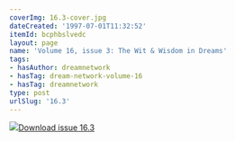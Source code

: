 ```yaml
---
coverImg: 16.3-cover.jpg
dateCreated: '1997-07-01T11:32:52'
itemId: bcphbslvedc
layout: page
name: 'Volume 16, issue 3: The Wit & Wisdom in Dreams'
tags:
- hasAuthor: dreamnetwork
- hasTag: dream-network-volume-16
- hasTag: dreamnetwork
type: post
urlSlug: '16.3'
---
```

<img class="card-journal-img" src="../images/16.3-rect.jpg"/><a href="../files/pdfs/Volume_16/16.3-Dream-Network-Vol-16-No-3.pdf" download="">Download issue 16.3</a>